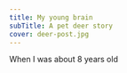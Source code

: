 ```yaml
---
title: My young brain
subTitle: A pet deer story
cover: deer-post.jpg
---
```


When I was about 8 years old